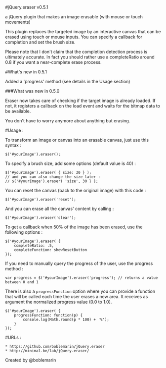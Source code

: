 #jQuery.eraser v0.5.1

a jQuery plugin that makes an image erasable (with mouse or touch movements)

This plugin replaces the targeted image by an interactive canvas that can be erased using touch or mouse inputs. You can specify a callback for completion and set the brush size.

Please note that I don't claim that the completion detection process is ultimately accurate. In fact you should rather use a completeRatio around 0.8 if you want a near-complete erase process.

#What's new in 0.5.1 

Added a 'progress' method (see details in the Usage section)


###What was new in 0.5.0

Eraser now takes care of checking if the target image is already loaded. If not, it registers a callback on the load event and waits for the bitmap data to be available.

You don't have to worry anymore about anything but erasing.


#Usage :


To transform an image or canvas into an erasable canvas, just use this syntax :

	$('#yourImage').eraser();


To specify a brush size, add some options (default value is 40) :

	$('#yourImage').eraser( { size: 30 } );
	// and you can also change the size later :
	// $('#yourImage').eraser( 'size', 30 } );


You can reset the canvas (back to the original image) with this code :

	$('#yourImage').eraser('reset');


And you can erase all the canvas' content by calling :

	$('#yourImage').eraser('clear');


To get a callback when 50% of the image has been erased, use the following options :

	$('#yourImage').eraser( {
		completeRatio: .5,
		completeFunction: showResetButton
	});

If you need to manually query the progress of the user, use the progress method :

	var progress = $('#yourImage').eraser('progress'); // returns a value between 0 and 1

There is also a `progressFunction` option where you can provide a function that will be called each time the user erases a new area. It receives as argument the normalized progress value (0.0 to 1.0).

	$('#yourImage').eraser( {
		progressFunction: function(p) {
			console.log(Math.round(p * 100) + '%');
		}
	});


#URLs :

	* https://github.com/boblemarin/jQuery.eraser
	* http://minimal.be/lab/jQuery.eraser/


Created by @boblemarin